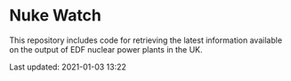 # Nuke Watch

This repository includes code for retrieving the latest information available on the output of EDF nuclear power plants in the UK.

Last updated: 2021-01-03 13:22